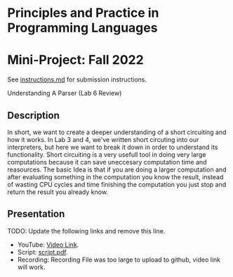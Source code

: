 # Principles and Practice in Programming Languages
# Mini-Project: Fall 2022

See [instructions.md](instructions.md) for submission instructions.

Understanding A Parser (Lab 6 Review)

## Description
In short, we want to create a deeper understanding of a short circuiting and how it works. In Lab 3 and 4, we've written short circuting into our interpreters, but here we want to break it down in order to understand its functionality. Short circuiting is a very usefull tool in doing very large computations because it can save uneccesary computation time and reasources. The basic Idea is that if you are doing a larger computation and after evaluating something in the computation you know the result, instead of wasting CPU cycles and time finishing the computation you just stop and return the result you already know.

## Presentation

TODO: Update the following links and remove this line.

- YouTube: [Video Link](https://youtu.be/16AiV68KL0I).
- Script: [script.pdf](script.pdf).
- Recording: Recording File was too large to upload to github, video link will work.
